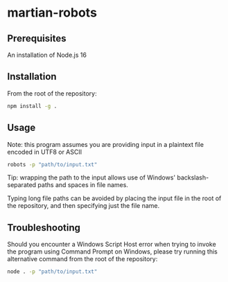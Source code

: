 # martian-robots
## Prerequisites
An installation of Node.js 16
## Installation
From the root of the repository:
```sh
npm install -g .
```
## Usage
Note: this program assumes you are providing input in a plaintext file encoded in UTF8 or ASCII
```sh
robots -p "path/to/input.txt"
```
Tip: wrapping the path to the input allows use of Windows' backslash-separated paths and spaces in file names.

Typing long file paths can be avoided by placing the input file in the root of the repository, and then specifying just the file name.

## Troubleshooting
Should you encounter a Windows Script Host error when trying to invoke the program using Command Prompt on Windows, please try running this alternative command from the root of the repository:
```sh
node . -p "path/to/input.txt"
```
